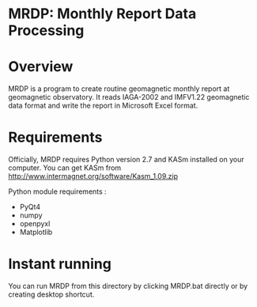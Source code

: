 # MRDP: Monthly Report Data Processing

Overview
========

MRDP is a program to create routine geomagnetic monthly report at geomagnetic observatory.
It reads IAGA-2002 and IMFV1.22 geomagnetic data format and write the report in Microsoft
Excel format.


Requirements
===============================

Officially, MRDP requires Python version 2.7 and KASm installed on your computer.
You can get KASm from <http://www.intermagnet.org/software/Kasm_1.09.zip>

Python module requirements :
- PyQt4
- numpy
- openpyxl
- Matplotlib


Instant running
===============================

You can run MRDP from this directory by clicking MRDP.bat directly or by creating desktop shortcut.

